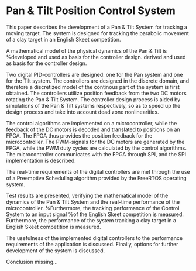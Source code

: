 Pan & Tilt Position Control System
==================================
This paper describes the development of a Pan & Tilt System for tracking a moving
target. The system is designed for tracking the parabolic movement of
a clay target in an English Skeet competition.

A mathematical model of the physical dynamics of the Pan & Tilt is
%developed and used as basis for the controller design.
derived and used as basis for the controller design.

Two digital PID-controllers are designed: one for the Pan system and one for the Tilt system.
The controllers are designed in the discrete domain, and therefore a discretized model
of the continous part of the system is first obtained.
The controllers utilize position feedback from 
the two DC motors
rotating the Pan & Tilt System.
The controller design process is aided by simulations of the Pan & Tilt systems respectively,
so as to speed up the design process and take into account dead zone nonlinearities.

The control algorithms are implemented on a microcontroller, while
the feedback of the DC motors is decoded and translated to positions on an FPGA.
The FPGA thus provides the position feedback for the microcontroller.
The PWM-signals for the DC motors are generated by the FPGA, while the PWM duty cycles are calculated by the control algorithms.
The microcontroller communicates with the FPGA through SPI, and the SPI implementation is described.

The real-time requirements of the digital controllers are met through the use
of a Preemptive Scheduling algorithm provided by the FreeRTOS operating
system.

Test results are presented,
verifying the mathematical model of the dynamics of the Pan & Tilt System
and the real-time performance of the microcontroller.
%Furthermore, the tracking performance of the Control System to an input signal
%of the English Skeet competition is measured.
Furthermore, the performance of the system tracking a clay target in a English Skeet competition is measured.

The usefulness of the implemented digital controllers to the performance requirements
of the application is discussed. Finally, options for further development of the system is discussed. 

Conclusion missing...